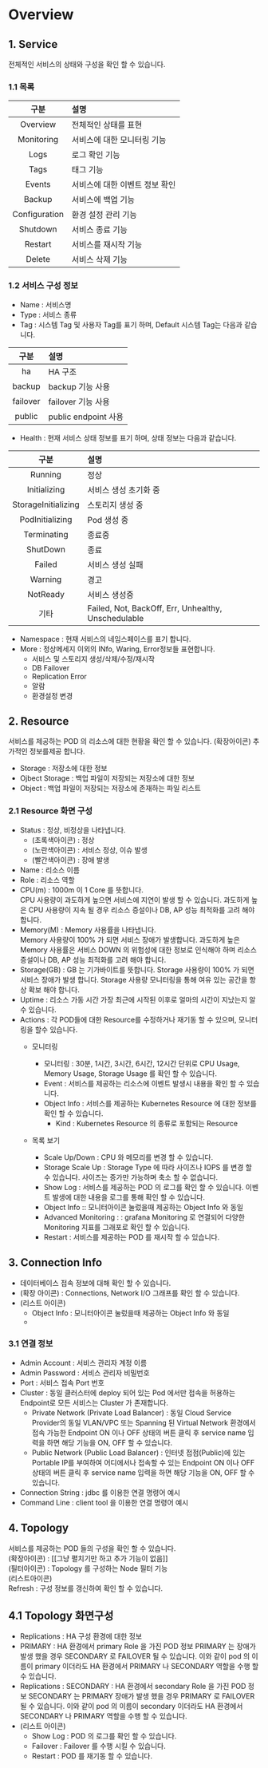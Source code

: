 # Overview
## 1. Service
전체적인 서비스의 상태와 구성을 확인 할 수 있습니다.

### 1.1 목록
<!-- 표 -->
|         구분        | 설명   |  
|:---: | :--- |  
| Overview                 | 전체적인 상태를 표현  |  
| Monitoring                 | 서비스에 대한 모니터링 기능 |
| Logs                  | 로그 확인 기능  |  
| Tags                  | 태그 기능 |
| Events                  | 서비스에 대한 이벤트 정보 확인  |  
| Backup                  | 서비스에 백업 기능 |
| Configuration                  | 환경 설정 관리 기능  |  
| Shutdown                  | 서비스 종료 기능 |
| Restart                   | 서비스를 재시작 기능 |
| Delete                    | 서비스 삭제 기능 |

### 1.2 서비스 구성 정보
+ Name : 서비스명
+ Type  : 서비스 종류
+ Tag  : 시스템 Tag 및 사용자 Tag를 표기 하며, Default 시스템 Tag는 다음과 같습니다.

<!-- 표 -->
  |         구분        | 설명   |  
  |:---: | :--- |  
  | ha                  | HA 구조  |  
  | backup                  | backup 기능 사용 |
  | failover                   | failover 기능 사용   |  
  | public                    | public endpoint 사용   |  

+ Health : 현재 서비스 상태 정보를 표기 하며, 상태 정보는 다음과 같습니다.
<!-- 표 -->
  |         구분        | 설명   |  
  |:---: | :--- |  
  | Running                   | 정상  |  
  | Initializing                   | 서비스 생성 초기화 중 |
  | StorageInitializing                    | 스토리지 생성 중   |  
  | PodInitializing                     | Pod 생성 중   |  
  | Terminating                       | 종료중   |
  | ShutDown                      | 종료   |  
  | Failed                      | 서비스 생성 실패   |
  | Warning                       | 경고 
  | NotReady                        | 서비스 생성중 |
  | 기타                        | Failed, Not, BackOff, Err, Unhealthy, Unschedulable   |
  
  + Namespace : 현재 서비스의 네임스페이스를 표기 합니다.
  + More : 정상메세지 이외의 INfo, Waring, Error정보들 표현합니다.
       - 서비스 및 스토리지 생성/삭제/수정/재시작
       - DB Failover
       - Replication Error
       - 알람
       - 환경설정 변경
## 2. Resource
서비스를 제공하는 POD 의 리소스에 대한 현황을 확인 할 수 있습니다.
(확장아이콘) 추가적인 정보를제공 합니다.
+ Storage   : 저장소에 대한 정보
+ Ojbect Storage : 백업 파일이 저장되는 저장소에 대한 정보
+ Object : 백업 파일이 저장되는 저장소에 존재하는 파일 리스트
### 2.1 Resource 화면 구성
+ Status  : 정상, 비정상을 나타냅니다.
    - (초록색아이콘) : 정상
    - (노란색아이콘) : 서비스 정상, 이슈 발생
    - (빨간색아이콘) : 장애 발생
+ Name : 리소스 이름
+ Role : 리소스 역할
+ CPU(m) : 1000m 이 1 Core 를 뜻합니다.  
CPU 사용량이 과도하게 높으면 서비스에 지연이 발생 할 수 있습니다.
과도하게 높은 CPU 사용량이 지속 될 경우 리소스 증설이나 DB, AP 성능 최적화를 고려 해야 합니다. 
+ Memory(M) : Memory 사용률을 나타냅니다.  
Memory 사용량이 100% 가 되면 서비스 장애가 발생합니다. 
과도하게 높은 Memory 사용률은 서비스 DOWN 의 위험성에 대한 정보로 인식해야 하며 리소스 증설이나 DB, AP 성능 최적화를 고려 해야 합니다. 
+ Storage(GB) : GB 는 기가바이트를 뜻합니다.
Storage 사용량이 100% 가 되면 서비스 장애가 발생 합니다.
Storage 사용량 모니터링을 통해 여유 있는 공간을 항상 확보 해야 합니다.
+ Uptime  : 리소스 가동 시간
가장 최근에 시작된 이후로 얼마의 시간이 지났는지 알 수 있습니다.
+ Actions : 각 POD들에 대한 Resource를 수정하거나 재기동 할 수 있으며, 모니터링을 할수 있습니다.
    - 모니터링
        * 모니터링 : 30분, 1시간, 3시간, 6시간, 12시간 단위로 CPU Usage, Memory Usage, Storage Usage 를 확인 할 수 있습니다.
        * Event : 서비스를 제공하는 리소스에 이벤트 발생시 내용을 확인 할 수 있습니다.
        * Object Info  : 서비스를 제공하는 Kubernetes Resource 에 대한 정보를 확인 할 수 있습니다.
            + Kind : Kubernetes Resource 의 종류로 포함되는 Resource 
            
    - 목록 보기  
         * Scale Up/Down : CPU 와 메모리를 변경 할 수 있습니다.
         * Storage Scale Up : Storage Type 에 따라 사이즈나 IOPS 를 변경 할 수 있습니다.
                                 사이즈는 증가만 가능하며 축소 할 수 없습니다.
         * Show Log : 서비스를 제공하는 POD 의 로그를 확인 할 수 있습니다.
                         이벤트 발생에 대한 내용을 로그를 통해 확인 할 수 있습니다. 
         * Object Info :: 모니터아이콘 눌렀을때 제공하는 Object Info 와 동일
         * Advanced Monitoring : : grafana Monitoring 로 연결되어 다양한 Monitoring 지표를 그래포로 확인 할 수 있습니다.
         * Restart : 서비스를 제공하는 POD 를 재시작 할 수 있습니다.
 
## 3. Connection Info
- 데이터베이스 접속 정보에 대해 확인 할 수 있습니다.
- (확장 아이콘) : Connections, Network I/O 그래프를 확인 할 수 있습니다.
- (리스트 아이콘) 
  -  Object Info : 모니터아이콘 눌렀을때 제공하는 Object Info 와 동일
  -  
### 3.1 연결 정보
+ Admin Account : 서비스 관리자 계정 이름
+ Admin Password : 서비스 관리자 비밀번호
+ Port : 서비스 접속 Port 번호
+ Cluster : 동일 클러스터에 deploy 되어 있는 Pod 에서만 접속을 허용하는 Endpoint로 모든 서비스는 Cluster 가 존재합니다.
    - Private Network (Private Load Balancer) : 동일 Cloud Service Provider의 동일 VLAN/VPC 또는 Spanning 된 Virtual Network 환경에서 접속 가능한 Endpoint
       ON 이나 OFF 상태의 버튼 클릭 후 service name 입력을 하면 해당 기능을 ON, OFF 할 수 있습니다.
    - Public Network (Public Load Balancer) : 인터넷 접점(Public)에 있는 Portable IP를 부여하여 어디에서나 접속할 수 있는 Endpoint
       ON 이나 OFF 상태의 버튼 클릭 후 service name 입력을 하면 해당 기능을 ON, OFF 할 수 있습니다.
+ Connection String : jdbc 를 이용한 연결 명령어 예시
+ Command Line :  client tool 을 이용한 연결 명령어 예시

## 4. Topology
서비스를 제공하는 POD 들의  구성을 확인 할 수 있습니다.  
(확장아이콘) : [[그냥 펼치기만 하고 추가 기능이 없음]]  
(필터아이콘) : Topology 를 구성하는 Node 필터 기능  
(리스트아이콘)  
Refresh : 구성 정보를 갱신하여 확인 할 수 있습니다.  

## 4.1 Topology 화면구성
+ Replications : HA 구성 환경에 대한 정보
+ PRIMARY : HA 환경에서 primary Role 을 가진 POD 정보 
        PRIMARY 는 장애가 발생 했을 경우 SECONDARY 로 FAILOVER 될 수 있습니다.
        이와 같이 pod 의 이름이 primary 이더라도 HA 환경에서 PRIMARY 나 SECONDARY 역할을 수행 할 수 있습니다.
+ Replications : SECONDARY : HA 환경에서 secondary Role 을 가진 POD 정보
        SECONDARY 는 PRIMARY 장애가 발생 했을 경우 PRIMARY 로 FAILOVER 될 수 있습니다.
        이와 같이 pod 의 이름이 secondary 이더라도 HA 환경에서 SECONDARY 나 PRIMARY 역할을 수행 할 수 있습니다.
+ (리스트 아이콘)
    - Show Log : POD 의 로그를 확인 할 수 있습니다.
    - Failover : Failover 를 수행 시킬 수 있습니다.
    - Restart : POD 를 재기동 할 수 있습니다.
  
